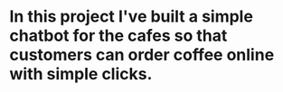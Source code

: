 # In this project I've built a simple chatbot for the cafes so that customers can order coffee online with simple clicks.

